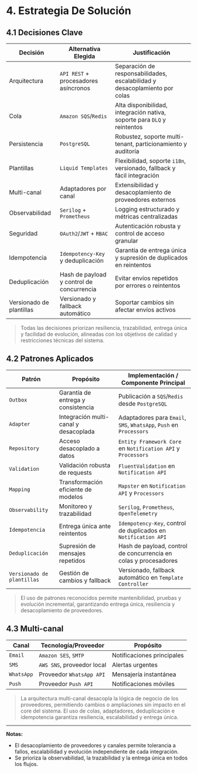 # 4. Estrategia De Solución

## 4.1 Decisiones Clave

| Decisión         | Alternativa Elegida                | Justificación                                                                 |
|------------------|------------------------------------|-------------------------------------------------------------------------------|
| Arquitectura     | `API REST` + procesadores asíncronos | Separación de responsabilidades, escalabilidad y desacoplamiento por colas    |
| Cola             | `Amazon SQS`/`Redis`               | Alta disponibilidad, integración nativa, soporte para `DLQ` y reintentos      |
| Persistencia     | `PostgreSQL`                       | Robustez, soporte multi-tenant, particionamiento y auditoría                  |
| Plantillas       | `Liquid Templates`                  | Flexibilidad, soporte `i18n`, versionado, fallback y fácil integración        |
| Multi-canal      | Adaptadores por canal               | Extensibilidad y desacoplamiento de proveedores externos                      |
| Observabilidad   | `Serilog` + `Prometheus`            | Logging estructurado y métricas centralizadas                                 |
| Seguridad        | `OAuth2`/`JWT` + `RBAC`             | Autenticación robusta y control de acceso granular                            |
| Idempotencia     | `Idempotency-Key` y deduplicación   | Garantía de entrega única y supresión de duplicados en reintentos             |
| Deduplicación    | Hash de payload y control de concurrencia | Evitar envíos repetidos por errores o reintentos                        |
| Versionado de plantillas | Versionado y fallback automático | Soportar cambios sin afectar envíos activos                             |

> Todas las decisiones priorizan resiliencia, trazabilidad, entrega única y facilidad de evolución, alineadas con los objetivos de calidad y restricciones técnicas del sistema.

## 4.2 Patrones Aplicados

| Patrón             | Propósito                                 | Implementación / Componente Principal           |
|--------------------|-------------------------------------------|------------------------------------------------|
| `Outbox`           | Garantía de entrega y consistencia        | Publicación a `SQS`/`Redis` desde `PostgreSQL`  |
| `Adapter`          | Integración multi-canal y desacoplada     | Adaptadores para `Email`, `SMS`, `WhatsApp`, `Push` en `Processors` |
| `Repository`       | Acceso desacoplado a datos                | `Entity Framework Core` en `Notification API` y `Processors` |
| `Validation`       | Validación robusta de requests            | `FluentValidation` en `Notification API`        |
| `Mapping`          | Transformación eficiente de modelos       | `Mapster` en `Notification API` y `Processors`  |
| `Observability`    | Monitoreo y trazabilidad                  | `Serilog`, `Prometheus`, `OpenTelemetry`        |
| `Idempotencia`     | Entrega única ante reintentos             | `Idempotency-Key`, control de duplicados en `Notification API` |
| `Deduplicación`    | Supresión de mensajes repetidos           | Hash de payload, control de concurrencia en colas y procesadores |
| `Versionado de plantillas` | Gestión de cambios y fallback        | Versionado, fallback automático en `Template Controller` |

> El uso de patrones reconocidos permite mantenibilidad, pruebas y evolución incremental, garantizando entrega única, resiliencia y desacoplamiento de proveedores.

## 4.3 Multi-canal

| Canal        | Tecnología/Proveedor              | Propósito                        |
|--------------|----------------------------------|-----------------------------------|
| `Email`      | `Amazon SES`, `SMTP`             | Notificaciones principales        |
| `SMS`        | `AWS SNS`, proveedor local       | Alertas urgentes                  |
| `WhatsApp`   | Proveedor `WhatsApp API`         | Mensajería instantánea            |
| `Push`       | Proveedor `Push API`             | Notificaciones móviles            |

> La arquitectura multi-canal desacopla la lógica de negocio de los proveedores, permitiendo cambios o ampliaciones sin impacto en el core del sistema. El uso de colas, adaptadores, deduplicación e idempotencia garantiza resiliencia, escalabilidad y entrega única.

---

**Notas:**

- El desacoplamiento de proveedores y canales permite tolerancia a fallos, escalabilidad y evolución independiente de cada integración.
- Se prioriza la observabilidad, la trazabilidad y la entrega única en todos los flujos.
